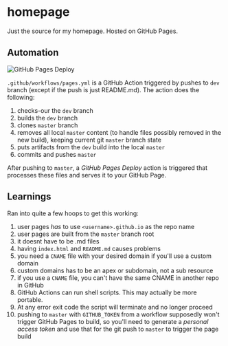 # homepage

Just the source for my homepage. Hosted on GitHub Pages.

## Automation

![GitHub Pages Deploy](https://github.com/tehdarthvid/tehdarthvid.github.io/workflows/GitHub%20Pages%20Deploy/badge.svg)

`.github/workflows/pages.yml` is a GitHub Action triggered by pushes to `dev` branch (except if the push is just README.md). The action does the following:

1. checks-our the `dev` branch
1. builds the `dev` branch
1. clones `master` branch
1. removes all local `master` content (to handle files possibly removed in the new build), keeping current git `master` branch state
1. puts artifacts from the `dev` build into the local `master`
1. commits and pushes `master`

After pushing to `master`, a _GitHub Pages Deploy_ action is triggered that processes these files and serves it to your GitHub Page.

## Learnings

Ran into quite a few hoops to get this working:

1. user pages _has_ to use `<username>.github.io` as the repo name
1. user pages are built from the `master` branch root
1. it doesnt have to be .md files
1. having `index.html` and `README.md` causes problems
1. you need a `CNAME` file with your desired domain if you'll use a custom domain
1. custom domains has to be an apex or subdomain, not a sub resource
1. if you use a `CNAME` file, you can't have the same CNAME in another repo in GitHub
1. GitHub Actions can run shell scripts. This may actually be more portable.
1. At any error exit code the script will terminate and no longer proceed
1. pushing to `master` with `GITHUB_TOKEN` from a workflow supposedly won't trigger GitHub Pages to build, so you'll need to generate a _personal access token_ and use that for the git push to `master` to trigger the page build
